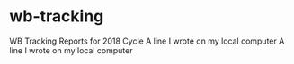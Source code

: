 # wb-tracking
WB Tracking Reports for 2018 Cycle
A line I wrote on my local computer
A line I wrote on my local computer
